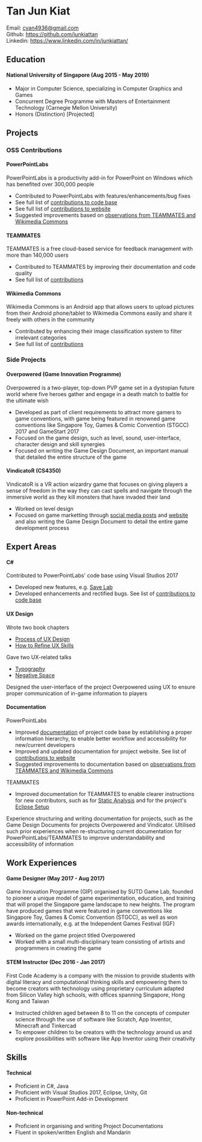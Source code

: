 # Tan Jun Kiat

Email: cyan4936@gmail.com<br>Github: https://github.com/junkiattan<br>Linkedin: https://www.linkedin.com/in/junkiattan/

## Education

#### National University of Singapore (Aug 2015 - May 2019)
- Major in Computer Science, specializing in Computer Graphics and Games
- Concurrent Degree Programme with Masters of Entertainment Technology (Carnegie Mellon University)
- Honors (Distinction) [Projected]

## Projects

### OSS Contributions

#### PowerPointLabs
PowerPointLabs is a productivity add-in for PowerPoint on Windows which has benefited over 300,000 people
- Contributed to PowerPointLabs with features/enhancements/bug fixes
- See full list of [contributions to code base](https://github.com/PowerPointLabs/PowerPointLabs/pulls?q=is%3Apr+is%3Aclosed+author%3Ajunkiattan)
- See full list of [contributions to website](https://github.com/PowerPointLabs/PowerPointLabs-Website/pulls?q=is%3Apr+is%3Aclosed+author%3Ajunkiattan)
- Suggested improvements based on [observations from TEAMMATES and Wikimedia Commons](https://github.com/nus-cs3281/2018/blob/junkiattan-progress/students/processObservations.md#tan-jun-kiat)

#### TEAMMATES
TEAMMATES is a free cloud-based service for feedback management with more than 140,000 users
- Contributed to TEAMMATES by improving their documentation and code quality
- See full list of [contributions](https://github.com/TEAMMATES/teammates/pulls?q=is%3Apr+is%3Aclosed+author%3Ajunkiattan)

#### Wikimedia Commons
Wikimedia Commons is an Android app that allows users to upload pictures from their Android phone/tablet to Wikimedia Commons easily and share it freely with others in the community
- Contributed by enhancing their image classification system to filter irrelevant categories
- See full list of [contributions](https://github.com/commons-app/apps-android-commons/pulls?q=is%3Apr+is%3Aclosed+author%3Ajunkiattan)

### Side Projects

#### Overpowered (Game Innovation Programme)
Overpowered is a two-player, top-down PVP game set in a dystopian future world where five heroes gather and engage in a death match to battle for the ultimate wish
- Developed as part of client requirements to attract more gamers to game conventions, with game being featured in renowned game conventions like Singapore Toy, Games & Comic Convention (STGCC) 2017 and GameStart 2017
- Focused on the game design, such as level, sound, user-interface, character design and skill synergies
- Focused on writing the Game Design Document, an important manual that detailed the entire structure of the game

#### VindicatoR  (CS4350)
VindicatoR is a VR action wizardry game that focuses on giving players a sense of freedom in the way they can cast spells and navigate through the immersive world as they kill monsters that have invaded their land
- Worked on level design
- Focused on game marketting through [social media posts](https://www.facebook.com/flat8studios/) and [website](http://www.vindicator.ga/) and also writing the Game Design Document to detail the entire game development process

## Expert Areas

#### C#
Contributed to PowerPointLabs' code base using Visual Studios 2017
- Developed new features, e.g. [Save Lab](https://github.com/PowerPointLabs/PowerPointLabs/pull/1637)
- Developed enhancements and rectified bugs. See list of [contributions to code base](https://github.com/PowerPointLabs/PowerPointLabs/pulls?q=is%3Apr+is%3Aclosed+author%3Ajunkiattan)

#### UX Design
Wrote two book chapters
- [Process of UX Design](https://github.com/se-edu/learningresources/blob/master/contents/uix/uix.md#the-process-of-ux-design)
- [How to Refine UX Skills](https://github.com/se-edu/learningresources/blob/master/contents/uix/refining-ux-skills.md#refining-ux-design-skills)

Gave two UX-related talks
- [Typography](https://github.com/nus-cs3281/2018/issues/15)
- [Negative Space](https://github.com/nus-cs3281/2018/issues/39)

Designed the user-interface of the project Overpowered using UX to ensure proper communication of in-game information to players

#### Documentation
PowerPointLabs
- Improved [documentation](https://github.com/PowerPointLabs/PowerPointLabs/pulls?q=is%3Apr+author%3Ajunkiattan+label%3Aa-Documents+is%3Aclosed) of project code base by establishing a proper information hierarchy, to enable better workflow and accessibility for new/current developers
- Improved and updated documentation for project website. See list of [contributions to website](https://github.com/PowerPointLabs/PowerPointLabs-Website/pulls?q=is%3Apr+is%3Aclosed+author%3Ajunkiattan)
- Suggested improvements to documentation based on [observations from TEAMMATES and Wikimedia Commons](https://github.com/nus-cs3281/2018/blob/junkiattan-progress/students/processObservations.md#tan-jun-kiat)

TEAMMATES
- Improved documentation for TEAMMATES to enable clearer instructions for new contributors, such as for [Static Analysis](https://github.com/TEAMMATES/teammates/pull/8376) and for the project's [Eclipse Setup](https://github.com/TEAMMATES/teammates/pull/8392)

Experience structuring and writing documentation for projects, such as the Game Design Documents for projects Overpowered and Vindicator. Ultilised such prior experiences when re-structuring current documentation for PowerPointLabs/TEAMMATES to improve understandability and accessibility of information

## Work Experiences

#### Game Designer (May 2017 - Aug 2017)
Game Innovation Programme (GIP) organised by SUTD Game Lab, founded to pioneer a unique model of game experimentation, education, and training that will propel the Singapore game landscape to new heights. The program have produced games that were featured in game conventions like Singapore Toy, Games & Comic Convention (STGCC), as well as won awards internationally, e.g. at the Independent Games Festival (IGF)
- Worked on the game project titled Overpowered
- Worked with a small multi-disciplinary team consisting of artists and programmers in creating the game

#### STEM Instructor (Dec 2016 - Jan 2017)
First Code Academy is a company with the mission to provide students with digital literacy and computational thinking skills and empowering them to become creators with technology using proprietary curriculum adapted from Silicon Valley high schools, with offices spanning Singapore, Hong Kong and Taiwan
- Instructed children aged between 8 to 11 on the concepts of computer science through the use of software like Scratch, App Inventor, Minecraft and Tinkercad
- To empower children to be creators with the technology around us and explore possibilities with software like App Inventor using their creativity

## Skills

#### Technical
- Proficient in C#, Java
- Proficient with Visual Studios 2017, Eclipse, Unity, Git
- Proficient in PowerPoint Add-in Development

#### Non-technical
- Proficient in organising and writing Project Documentations
- Fluent in spoken/written English and Mandarin
